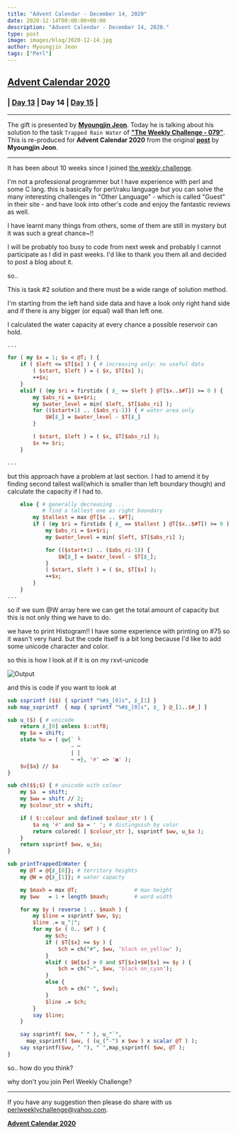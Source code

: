 ```yaml
---
title: "Advent Calendar - December 14, 2020"
date: 2020-12-14T00:00:00+00:00
description: "Advent Calendar - December 14, 2020."
type: post
image: images/blog/2020-12-14.jpg
author: Myoungjin Jeon
tags: ["Perl"]
---
```


## [**Advent Calendar 2020**](/blog/advent-calendar-2020)
### | [**Day 13**](/blog/advent-calendar-2020-12-13) | **Day 14** | [**Day 15**](/blog/advent-calendar-2020-12-15) |
***

The gift is presented by [**Myoungjin Jeon**](/blog/meet-the-champion-2020-09). Today he is talking about his solution to the task `Trapped Rain Water` of **["The Weekly Challenge - 079"](/blog/perl-weekly-challenge-079)**. This is re-produced for **Advent Calendar 2020** from the original [**post**](https://dev.to/jeongoon/the-perl-weekly-challenge-079-9ij) by **Myoungjin Jeon**.

***

It has been about 10 weeks since I joined [the weekly challenge](https://theweeklychallenge.org/).

I'm not a professional programmer but I have experience with perl and some C lang. this is basically for perl/raku language but you can solve the many interesting challenges in "Other Language" - which is called "Guest" in their site - and have look into other's code and enjoy the fantastic reviews as well.

I have learnt many things from others, some of them are still in mystery but it was such a great chance~!!

I will be probably too busy to code from next week and probably I cannot participate as I did in past weeks. I'd like to thank you them all and decided to post a blog about it.

so..

This is task #2 solution and there must be a wide range of solution method.

I'm starting from the left hand side data and have a look only right hand side and if there is any bigger (or equal) wall than left one.

I calculated the water capacity at every chance a possible reservoir can hold.

```perl
...

for ( my $x = 1; $x < @T; ) {
    if ( $left <= $T[$x] ) { # increasing only: no useful data
        ( $start, $left ) = ( $x, $T[$x] );
        ++$x;
    }
    elsif ( (my $ri = firstidx { $_ >= $left } @T[$x..$#T]) >= 0 ) {
        my $abs_ri = $x+$ri;
        my $water_level = min( $left, $T[$abs_ri] );
        for (($start+1) .. ($abs_ri-1)) { # water area only
            $W[$_] = $water_level - $T[$_]
        }

        ( $start, $left ) = ( $x, $T[$abs_ri] );
        $x += $ri;
    }

...
```

but this approach have a problem at last section. I had to amend it by finding second tallest wall(which is smaller than left boundary though) and calculate the capacity if I had to.

```perl
    else { # generally decreasing ...
           # find a tallest one as right boundary
        my $tallest = max @T[$x .. $#T];
        if ( (my $ri = firstidx { $_ == $tallest } @T[$x..$#T]) >= 0 ) {
            my $abs_ri = $x+$ri;
            my $water_level = min( $left, $T[$abs_ri] );

            for (($start+1) .. ($abs_ri-1)) {
                $W[$_] = $water_level - $T[$_];
            }
            ( $start, $left ) = ( $x, $T[$x] );
            ++$x;
        }
    }
...
```

so if we sum @W array here we can get the total amount of capacity
but this is not only thing we have to do.

we have to print Histogram!! I have some experience with printing on #75 so it wasn't very hard. but the code itself is a bit long
because I'd like to add some unicode character and color.

so this is how I look at if it is on my rxvt-unicode

![Output](/images/blog/ch-79-02.png)

and this is code if you want to look at

```perl
sub ssprintf ($$) { sprintf "%#$_[0]s", $_[1] }
sub map_ssprintf  { map { sprintf "%#$_[0]s", $_ } @_[1..$#_] }

sub u_($) { # unicode
    return $_[0] unless $::utf8;
    my $a = shift;
    state %u = ( qw{` └
                    - ─
                    | │
                    ~ ≈}, '#' => '■' );
    $u{$a} // $a
}

sub ch($$;$) { # unicode with colour
    my $a  = shift;
    my $ww = shift // 2;
    my $colour_str = shift;

    if ( $::colour and defined $colour_str ) {
        $a eq '#' and $a = ' '; # distinguish by color
        return colored( [ $colour_str ], ssprintf $ww, u_$a );
    }
    return ssprintf $ww, u_$a;
}

sub printTrappedInWater {
    my @T = @{$_[0]}; # territory heights
    my @W = @{$_[1]}; # water capacty

    my $maxh = max @T;                  # max height
    my $ww   = 1 + length $maxh;        # word width

    for my $y ( reverse 1 .. $maxh ) {
        my $line = ssprintf $ww, $y;
        $line .= u_"|";
        for my $x ( 0.. $#T ) {
            my $ch;
            if ( $T[$x] >= $y ) {
                $ch = ch("#", $ww, 'black on_yellow' );
            }
            elsif ( $W[$x] > 0 and $T[$x]+$W[$x] >= $y ) {
                $ch = ch("~", $ww, 'black on_cyan');
            }
            else {
                $ch = ch(" ", $ww);
            }
            $line .= $ch;
        }
        say $line;
    }

    say ssprintf( $ww, " " ), u_"`",
      map_ssprintf( $ww, ( (u_("-") x $ww ) x scalar @T ) );
    say ssprintf($ww, " "), " ",map_ssprintf( $ww, @T );
}
```

so.. how do you think?

why don't you join Perl Weekly Challenge?

***

If you have any suggestion then please do share with us <perlweeklychallenge@yahoo.com>.

[**Advent Calendar 2020**](/blog/advent-calendar-2020)
